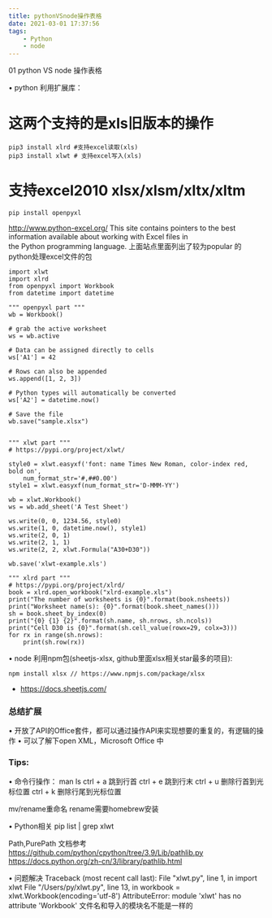 ```yaml
---
title: pythonVSnode操作表格
date: 2021-03-01 17:37:56
tags:
    - Python
    - node
---
```

01 python VS node 操作表格

• python 利用扩展库：
# 这两个支持的是xls旧版本的操作
```
pip3 install xlrd #支持excel读取(xls)
pip3 install xlwt # 支持excel写入(xls)
```
# 支持excel2010 xlsx/xlsm/xltx/xltm
```
pip install openpyxl
```
http://www.python-excel.org/  This site contains pointers to the best information available about working with Excel files in the Python programming language.
上面站点里面列出了较为popular 的 python处理excel文件的包

```
import xlwt
import xlrd
from openpyxl import Workbook
from datetime import datetime

""" openpyxl part """
wb = Workbook()

# grab the active worksheet
ws = wb.active

# Data can be assigned directly to cells
ws['A1'] = 42

# Rows can also be appended
ws.append([1, 2, 3])

# Python types will automatically be converted
ws['A2'] = datetime.now()

# Save the file
wb.save("sample.xlsx")


""" xlwt part """
# https://pypi.org/project/xlwt/

style0 = xlwt.easyxf('font: name Times New Roman, color-index red, bold on',
    num_format_str='#,##0.00')
style1 = xlwt.easyxf(num_format_str='D-MMM-YY')

wb = xlwt.Workbook()
ws = wb.add_sheet('A Test Sheet')

ws.write(0, 0, 1234.56, style0)
ws.write(1, 0, datetime.now(), style1)
ws.write(2, 0, 1)
ws.write(2, 1, 1)
ws.write(2, 2, xlwt.Formula("A30+D30"))

wb.save('xlwt-example.xls')

""" xlrd part """
# https://pypi.org/project/xlrd/
book = xlrd.open_workbook("xlrd-example.xls")
print("The number of worksheets is {0}".format(book.nsheets))
print("Worksheet name(s): {0}".format(book.sheet_names()))
sh = book.sheet_by_index(0)
print("{0} {1} {2}".format(sh.name, sh.nrows, sh.ncols))
print("Cell D30 is {0}".format(sh.cell_value(rowx=29, colx=3)))
for rx in range(sh.nrows):
    print(sh.row(rx))

```

• node 利用npm包(sheetjs-xlsx, github里面xlsx相关star最多的项目):
```
npm install xlsx // https://www.npmjs.com/package/xlsx
```
- https://docs.sheetjs.com/






### 总结扩展
• 开放了API的Office套件，都可以通过操作API来实现想要的重复的，有逻辑的操作
• 可以了解下open XML，Microsoft Office 中

### Tips:

• 命令行操作：
man ls
ctrl + a 跳到行首
ctrl + e 跳到行末
ctrl + u 删除行首到光标位置
ctrl + k 删除行尾到光标位置

mv/rename重命名
rename需要homebrew安装

• Python相关
pip list | grep xlwt

Path,PurePath
文档参考
https://github.com/python/cpython/tree/3.9/Lib/pathlib.py
https://docs.python.org/zh-cn/3/library/pathlib.html


• 问题解决
Traceback (most recent call last):
  File "xlwt.py", line 1, in <module>
    import xlwt
  File "/Users/py/xlwt.py", line 13, in <module>
    workbook = xlwt.Workbook(encoding='utf-8')
AttributeError: module 'xlwt' has no attribute 'Workbook'
文件名和导入的模块名不能是一样的
